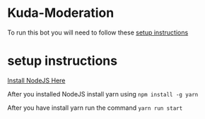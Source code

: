# Kuda-Moderation

To run this bot you will need to follow these [setup instructions](#setup-instructions)

# setup instructions
[Install NodeJS Here](https://nodejs.org/en/)

After you installed NodeJS install yarn using ```npm install -g yarn```

After you have install yarn run the command ```yarn run start```